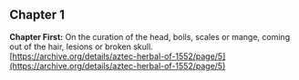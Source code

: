 ## Chapter 1  
**Chapter First:** On the curation of the head, boils, scales or mange, coming out of the hair, lesions or broken skull.  
[https://archive.org/details/aztec-herbal-of-1552/page/5](https://archive.org/details/aztec-herbal-of-1552/page/5)  

